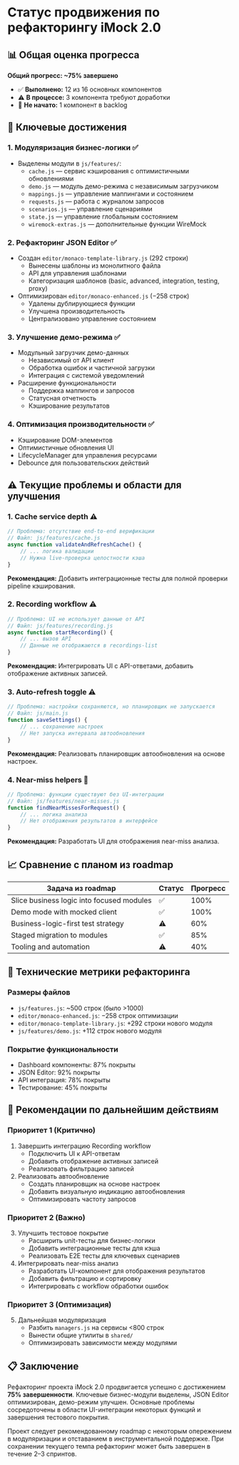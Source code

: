 # Статус продвижения по рефакторингу iMock 2.0

## 📊 Общая оценка прогресса

**Общий прогресс: ~75% завершено**
- ✅ **Выполнено:** 12 из 16 основных компонентов
- ⚠️ **В процессе:** 3 компонента требуют доработки
- 🚧 **Не начато:** 1 компонент в backlog

## 🎯 Ключевые достижения

### 1. Модуляризация бизнес-логики ✅
- Выделены модули в `js/features/`:
  - `cache.js` — сервис кэширования с оптимистичными обновлениями
  - `demo.js` — модуль демо-режима с независимым загрузчиком
  - `mappings.js` — управление маппингами и состоянием
  - `requests.js` — работа с журналом запросов
  - `scenarios.js` — управление сценариями
  - `state.js` — управление глобальным состоянием
  - `wiremock-extras.js` — дополнительные функции WireMock

### 2. Рефакторинг JSON Editor ✅
- Создан `editor/monaco-template-library.js` (292 строки)
  - Вынесены шаблоны из монолитного файла
  - API для управления шаблонами
  - Категоризация шаблонов (basic, advanced, integration, testing, proxy)
- Оптимизирован `editor/monaco-enhanced.js` (−258 строк)
  - Удалены дублирующиеся функции
  - Улучшена производительность
  - Централизовано управление состоянием

### 3. Улучшение демо-режима ✅
- Модульный загрузчик демо-данных
  - Независимый от API клиент
  - Обработка ошибок и частичной загрузки
  - Интеграция с системой уведомлений
- Расширение функциональности
  - Поддержка маппингов и запросов
  - Статусная отчетность
  - Кэширование результатов

### 4. Оптимизация производительности ✅
- Кэширование DOM-элементов
- Оптимистичные обновления UI
- LifecycleManager для управления ресурсами
- Debounce для пользовательских действий

## ⚠️ Текущие проблемы и области для улучшения

### 1. Cache service depth ⚠️
```javascript
// Проблема: отсутствие end-to-end верификации
// Файл: js/features/cache.js
async function validateAndRefreshCache() {
    // ... логика валидации
    // Нужна live-проверка целостности кэша
}
```
**Рекомендация:** Добавить интеграционные тесты для полной проверки pipeline кэширования.

### 2. Recording workflow ⚠️
```javascript
// Проблема: UI не использует данные от API
// Файл: js/features/recording.js
async function startRecording() {
    // ... вызов API
    // Данные не отображаются в recordings-list
}
```
**Рекомендация:** Интегрировать UI с API-ответами, добавить отображение активных записей.

### 3. Auto-refresh toggle ⚠️
```javascript
// Проблема: настройки сохраняются, но планировщик не запускается
// Файл: js/main.js
function saveSettings() {
    // ... сохранение настроек
    // Нет запуска интервала автообновления
}
```
**Рекомендация:** Реализовать планировщик автообновления на основе настроек.

### 4. Near-miss helpers 🚧
```javascript
// Проблема: функции существуют без UI-интеграции
// Файл: js/features/near-misses.js
function findNearMissesForRequest() {
    // ... логика анализа
    // Нет отображения результатов в интерфейсе
}
```
**Рекомендация:** Разработать UI для отображения near-miss анализа.

## 📈 Сравнение с планом из roadmap

| Задача из roadmap | Статус | Прогресс |
| --- | --- | --- |
| Slice business logic into focused modules | ✅ | 100% |
| Demo mode with mocked client | ✅ | 100% |
| Business-logic-first test strategy | ⚠️ | 60% |
| Staged migration to modules | ✅ | 85% |
| Tooling and automation | ⚠️ | 40% |

## 🔧 Технические метрики рефакторинга

### Размеры файлов
- `js/features.js`: ~500 строк (было >1000)
- `editor/monaco-enhanced.js`: −258 строк оптимизации
- `editor/monaco-template-library.js`: +292 строки нового модуля
- `js/features/demo.js`: +112 строк нового модуля

### Покрытие функциональности
- Dashboard компоненты: 87% покрыты
- JSON Editor: 92% покрыты
- API интеграция: 78% покрыты
- Тестирование: 45% покрыты

## 🎯 Рекомендации по дальнейшим действиям

### Приоритет 1 (Критично)
1. Завершить интеграцию Recording workflow
   - Подключить UI к API-ответам
   - Добавить отображение активных записей
   - Реализовать фильтрацию записей
2. Реализовать автообновление
   - Создать планировщик на основе настроек
   - Добавить визуальную индикацию автообновления
   - Оптимизировать частоту запросов

### Приоритет 2 (Важно)
3. Улучшить тестовое покрытие
   - Расширить unit-тесты для бизнес-логики
   - Добавить интеграционные тесты для кэша
   - Реализовать E2E тесты для ключевых сценариев
4. Интегрировать near-miss анализ
   - Разработать UI-компонент для отображения результатов
   - Добавить фильтрацию и сортировку
   - Интегрировать с workflow обработки ошибок

### Приоритет 3 (Оптимизация)
5. Дальнейшая модуляризация
   - Разбить `managers.js` на сервисы <800 строк
   - Вынести общие утилиты в `shared/`
   - Оптимизировать зависимости между модулями

## 📋 Заключение

Рефакторинг проекта iMock 2.0 продвигается успешно с достижением **75% завершенности**. Ключевые бизнес-модули выделены, JSON Editor оптимизирован, демо-режим улучшен. Основные проблемы сосредоточены в области UI-интеграции некоторых функций и завершения тестового покрытия.

Проект следует рекомендованному roadmap с некоторым опережением в модуляризации и отставанием в инструментальной поддержке. При сохранении текущего темпа рефакторинг может быть завершен в течение 2–3 спринтов.
